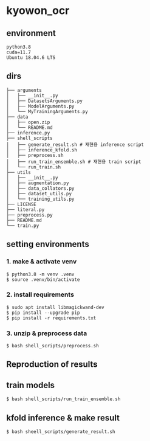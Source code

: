 # kyowon_ocr

## environment
```
python3.8
cuda=11.7
Ubuntu 18.04.6 LTS
```
## dirs 
```
├── arguments
│   ├── __init__.py
│   ├── DatasetsArguments.py
│   ├── ModelArguments.py
│   └── MyTrainingArguments.py
├── data
│   ├── open.zip
│   └── README.md
├── inference.py
├── shell_scripts
│   ├── generate_result.sh # 재현용 inference script
│   ├── inference_kfold.sh
│   ├── preprocess.sh
│   ├── run_train_ensemble.sh # 재현용 train script
│   └── run_train.sh
├── utils
│   ├── __init__.py
│   ├── augmentation.py
│   ├── data_collators.py
│   ├── dataset_utils.py
│   └── training_utils.py
├── LICENSE
├── literal.py
├── preprocess.py
├── README.md
└── train.py
```
## setting environments
### 1. make & activate venv
```
$ python3.8 -m venv .venv
$ source .venv/bin/activate
```
### 2. install requirements
```
$ sudo apt install libmagickwand-dev
$ pip install --upgrade pip
$ pip install -r requirements.txt
```
### 3. unzip & preprocess data
```
$ bash shell_scripts/preprocess.sh
```

## Reproduction of results
## train models
```
$ bash shell_scripts/run_train_ensemble.sh
```

## kfold inference & make result
```
$ bash sheell_scripts/generate_result.sh
```
